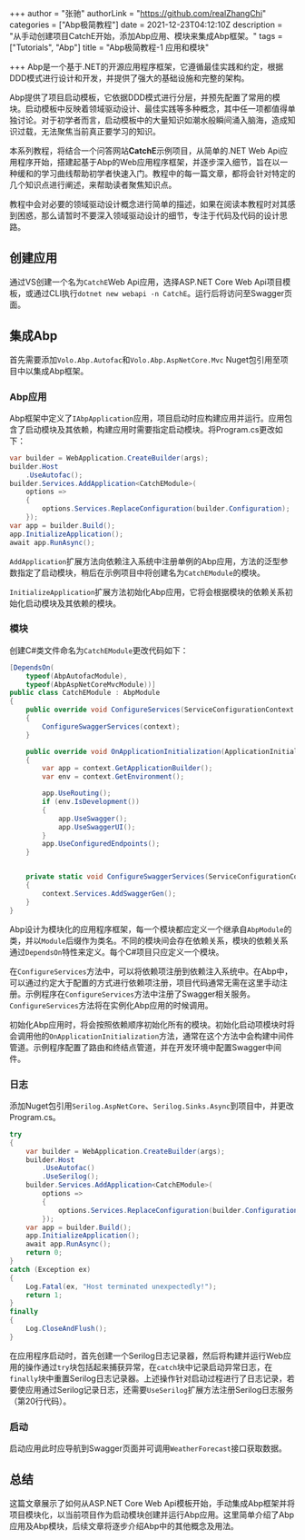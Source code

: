 +++
author = "张驰"
authorLink = "https://github.com/realZhangChi"
categories = ["Abp极简教程"]
date = 2021-12-23T04:12:10Z
description = "从手动创建项目CatchE开始，添加Abp应用、模块来集成Abp框架。"
tags = ["Tutorials", "Abp"]
title = "Abp极简教程-1 应用和模块"

+++
Abp是一个基于.NET的开源应用程序框架，它遵循最佳实践和约定，根据DDD模式进行设计和开发，并提供了强大的基础设施和完整的架构。

Abp提供了项目启动模板，它依据DDD模式进行分层，并预先配置了常用的模块。启动模板中反映着领域驱动设计、最佳实践等多种概念，其中任一项都值得单独讨论。对于初学者而言，启动模板中的大量知识如潮水般瞬间涌入脑海，造成知识过载，无法聚焦当前真正要学习的知识。

本系列教程，将结合一个问答网站**CatchE**示例项目，从简单的.NET Web Api应用程序开始，搭建起基于Abp的Web应用程序框架，并逐步深入细节，旨在以一种缓和的学习曲线帮助初学者快速入门。教程中的每一篇文章，都将会针对特定的几个知识点进行阐述，来帮助读者聚焦知识点。

教程中会对必要的领域驱动设计概念进行简单的描述，如果在阅读本教程时对其感到困惑，那么请暂时不要深入领域驱动设计的细节，专注于代码及代码的设计思路。

## 创建应用

通过VS创建一个名为`CatchE`Web Api应用，选择ASP.NET Core Web Api项目模板，或通过CLI执行`dotnet new webapi -n CatchE`。运行后将访问至Swagger页面。

## 集成Abp

首先需要添加`Volo.Abp.Autofac`和`Volo.Abp.AspNetCore.Mvc` Nuget包引用至项目中以集成Abp框架。

### Abp应用

Abp框架中定义了`IAbpApplication`应用，项目启动时应构建应用并运行。应用包含了启动模块及其依赖，构建应用时需要指定启动模块。将Program.cs更改如下：

```C#
var builder = WebApplication.CreateBuilder(args);
builder.Host
    .UseAutofac();
builder.Services.AddApplication<CatchEModule>(
    options =>
    {
        options.Services.ReplaceConfiguration(builder.Configuration);
    });
var app = builder.Build();
app.InitializeApplication();
await app.RunAsync();
```

`AddApplication`扩展方法向依赖注入系统中注册单例的Abp应用，方法的泛型参数指定了启动模块，稍后在示例项目中将创建名为`CatchEModule`的模块。

`InitializeApplication`扩展方法初始化Abp应用，它将会根据模块的依赖关系初始化启动模块及其依赖的模块。

### 模块

创建C#类文件命名为`CatchEModule`更改代码如下：

```C#
[DependsOn(
    typeof(AbpAutofacModule),
    typeof(AbpAspNetCoreMvcModule))]
public class CatchEModule : AbpModule
{
    public override void ConfigureServices(ServiceConfigurationContext context)
    {
        ConfigureSwaggerServices(context);
    }

    public override void OnApplicationInitialization(ApplicationInitializationContext context)
    {
        var app = context.GetApplicationBuilder();
        var env = context.GetEnvironment();

        app.UseRouting();
        if (env.IsDevelopment())
        {
            app.UseSwagger();
            app.UseSwaggerUI();
        }
        app.UseConfiguredEndpoints();
    }


    private static void ConfigureSwaggerServices(ServiceConfigurationContext context)
    {
        context.Services.AddSwaggerGen();
    }
}
```

Abp设计为模块化的应用程序框架，每一个模块都应定义一个继承自`AbpModule`的类，并以`Module`后缀作为类名。不同的模块间会存在依赖关系，模块的依赖关系通过`DependsOn`特性来定义。每个C#项目只应定义一个模块。

在`ConfigureServices`方法中，可以将依赖项注册到依赖注入系统中。在Abp中，可以通过约定大于配置的方式进行依赖项注册，项目代码通常无需在这里手动注册。示例程序在`ConfigureServices`方法中注册了Swagger相关服务。`ConfigureServices`方法将在实例化Abp应用的时候调用。

初始化Abp应用时，将会按照依赖顺序初始化所有的模块。初始化启动项模块时将会调用他的`OnApplicationInitialization`方法，通常在这个方法中会构建中间件管道。示例程序配置了路由和终结点管道，并在开发环境中配置Swagger中间件。

### 日志

添加Nuget包引用`Serilog.AspNetCore`、`Serilog.Sinks.Async`到项目中，并更改Program.cs。

```C#
try
{
    var builder = WebApplication.CreateBuilder(args);
    builder.Host
        .UseAutofac()
        .UseSerilog();
    builder.Services.AddApplication<CatchEModule>(
        options =>
        {
            options.Services.ReplaceConfiguration(builder.Configuration);
        });
    var app = builder.Build();
    app.InitializeApplication();
    await app.RunAsync();
    return 0;
}
catch (Exception ex)
{
    Log.Fatal(ex, "Host terminated unexpectedly!");
    return 1;
}
finally
{
    Log.CloseAndFlush();
}
```

在应用程序启动时，首先创建一个Serilog日志记录器，然后将构建并运行Web应用的操作通过`try`块包括起来捕获异常，在`catch`块中记录启动异常日志，在`finally`块中重置Serilog日志记录器。上述操作针对启动过程进行了日志记录，若要使应用通过Serilog记录日志，还需要`UseSerilog`扩展方法注册Serilog日志服务（第20行代码）。

### 启动

启动应用此时应导航到Swagger页面并可调用`WeatherForecast`接口获取数据。

## 总结

这篇文章展示了如何从ASP.NET Core Web Api模板开始，手动集成Abp框架并将项目模块化，以当前项目作为启动模块创建并运行Abp应用。这里简单介绍了Abp应用及Abp模块，后续文章将逐步介绍Abp中的其他概念及用法。